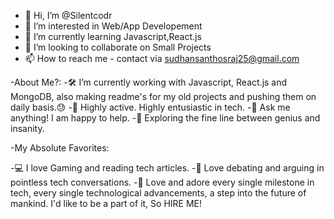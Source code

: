 - 👋 Hi, I’m @Silentcodr
- 👀 I’m interested in Web/App Developement
- 🌱 I’m currently learning Javascript,React.js
- 💞️ I’m looking to collaborate on Small Projects
- 📫 How to reach me - contact via sudhansanthosraj25@gmail.com

-About Me?:
-🛠   I’m currently working with Javascript, React.js and MongoDB, also making readme's for my old projects and pushing them on daily basis.😓
-🚀   Highly active. Highly entusiastic in tech.
-💬   Ask me anything! I am happy to help.
-👾   Exploring the fine line between genius and insanity.

-My Absolute Favorites:

-💻   I love Gaming and reading tech articles.
-📰   Love debating and arguing in pointless tech conversations.
-🍕   Love and adore every single milestone in tech, every single technological advancements, a step into the future of mankind. I'd like to be a part of it, So HIRE ME!
